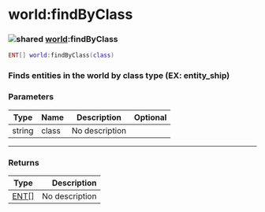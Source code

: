 # world:findByClass

### ![shared](../../home/world/.gitbook/assets/shared.png) [world](../../home/world/home/world/):findByClass

```lua
ENT[] world:findByClass(class)
```

### Finds entities in the world by class type (EX: entity\_ship)

### Parameters

| Type   | Name  | Description    | Optional |
| ------ | ----- | -------------- | -------: |
| string | class | No description |          |

***

### Returns

| Type                                     |    Description |
| ---------------------------------------- | -------------: |
| [ENT\[\]](../../home/world/home/ENT\[]/) | No description |
